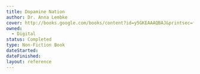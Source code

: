 ```yaml
---
title: Dopamine Nation
author: Dr. Anna Lembke
cover: http://books.google.com/books/content?id=y5GKEAAAQBAJ&printsec=frontcover&img=1&zoom=1&edge=curl&source=gbs_api
owned:
  - Digital
status: Completed
type: Non-Fiction Book
dateStarted: 
dateFinished: 
layout: reference
---
```

